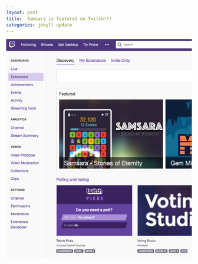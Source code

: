```yaml
---
layout: post
title:  Samsara is featured on Twitch!!!
categories: jekyll update
---
```


![an image alt text](/images/TwitchFeatured.png "#1 Featured!")